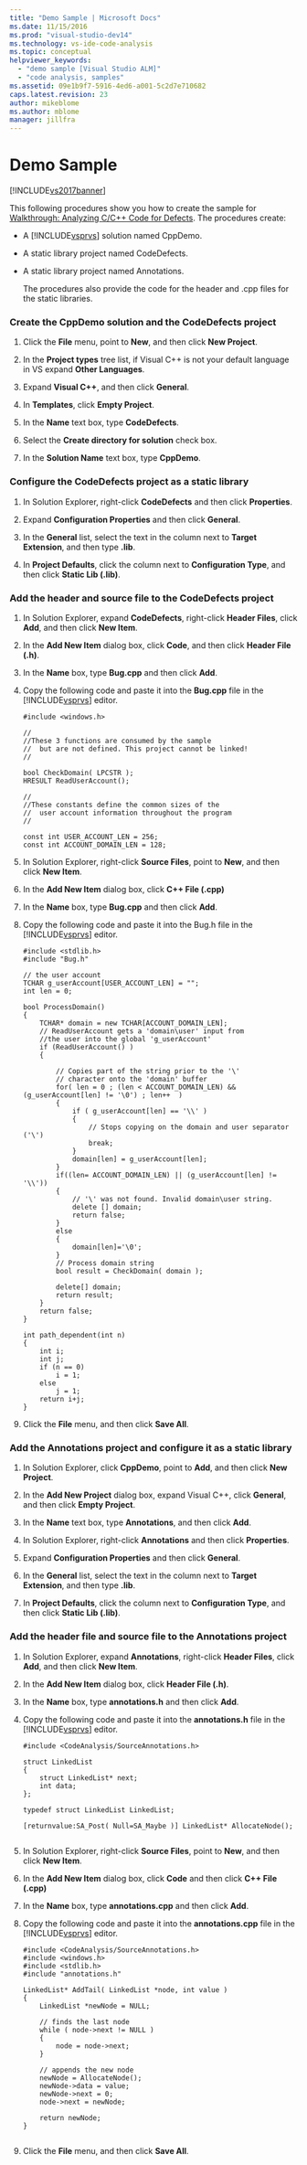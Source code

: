 ```yaml
---
title: "Demo Sample | Microsoft Docs"
ms.date: 11/15/2016
ms.prod: "visual-studio-dev14"
ms.technology: vs-ide-code-analysis
ms.topic: conceptual
helpviewer_keywords: 
  - "demo sample [Visual Studio ALM]"
  - "code analysis, samples"
ms.assetid: 09e1b9f7-5916-4ed6-a001-5c2d7e710682
caps.latest.revision: 23
author: mikeblome
ms.author: mblome
manager: jillfra
---
```

# Demo Sample
[!INCLUDE[vs2017banner](../includes/vs2017banner.md)]

This following procedures show you how to create the sample for [Walkthrough: Analyzing C/C++ Code for Defects](../code-quality/walkthrough-analyzing-c-cpp-code-for-defects.md). The procedures create:  
  
- A [!INCLUDE[vsprvs](../includes/vsprvs-md.md)] solution named CppDemo.  
  
- A static library project named CodeDefects.  
  
- A static library project named Annotations.  
  
  The procedures also provide the code for the header and .cpp files for the static libraries.  
  
### Create the CppDemo solution and the CodeDefects project  
  
1. Click the **File** menu, point to **New**, and then click **New Project**.  
  
2. In the **Project types** tree list, if Visual C++ is not your default language in VS expand **Other Languages**.  
  
3. Expand **Visual C++**, and then click **General**.  
  
4. In **Templates**, click **Empty Project**.  
  
5. In the **Name** text box, type **CodeDefects**.  
  
6. Select the **Create directory for solution** check box.  
  
7. In the **Solution Name** text box, type **CppDemo**.  
  
### Configure the CodeDefects project as a static library  
  
1. In Solution Explorer, right-click **CodeDefects** and then click **Properties**.  
  
2. Expand **Configuration Properties** and then click **General**.  
  
3. In the **General** list, select the text in the column next to **Target Extension**, and then type **.lib**.  
  
4. In **Project Defaults**, click the column next to **Configuration Type**, and then click **Static Lib (.lib)**.  
  
### Add the header and source file to the CodeDefects project  
  
1. In Solution Explorer, expand **CodeDefects**, right-click **Header Files**, click **Add**, and then click **New Item**.  
  
2. In the **Add New Item** dialog box, click **Code**, and then click **Header File (.h)**.  
  
3. In the **Name** box, type **Bug.cpp** and then click **Add**.  
  
4. Copy the following code and paste it into the **Bug.cpp** file in the [!INCLUDE[vsprvs](../includes/vsprvs-md.md)] editor.  
  
    ```  
    #include <windows.h>  
  
    //    
    //These 3 functions are consumed by the sample  
    //  but are not defined. This project cannot be linked!  
    //  
  
    bool CheckDomain( LPCSTR );  
    HRESULT ReadUserAccount();  
  
    //  
    //These constants define the common sizes of the   
    //  user account information throughout the program  
    //  
  
    const int USER_ACCOUNT_LEN = 256;  
    const int ACCOUNT_DOMAIN_LEN = 128;  
    ```  
  
5. In Solution Explorer, right-click **Source Files**, point to **New**, and then click **New Item**.  
  
6. In the **Add New Item** dialog box, click **C++ File (.cpp)**  
  
7. In the **Name** box, type **Bug.cpp** and then click **Add**.  
  
8. Copy the following code and paste it into the Bug.h file in the [!INCLUDE[vsprvs](../includes/vsprvs-md.md)] editor.  
  
    ```  
    #include <stdlib.h>  
    #include "Bug.h"  
  
    // the user account   
    TCHAR g_userAccount[USER_ACCOUNT_LEN] = "";  
    int len = 0;  
  
    bool ProcessDomain()  
    {  
        TCHAR* domain = new TCHAR[ACCOUNT_DOMAIN_LEN];  
        // ReadUserAccount gets a 'domain\user' input from   
        //the user into the global 'g_userAccount'  
        if (ReadUserAccount() )  
        {  
  
            // Copies part of the string prior to the '\'   
            // character onto the 'domain' buffer  
            for( len = 0 ; (len < ACCOUNT_DOMAIN_LEN) && (g_userAccount[len] != '\0') ; len++  )  
            {  
                if ( g_userAccount[len] == '\\' )   
                {  
                    // Stops copying on the domain and user separator ('\')   
                    break;  
                }  
                domain[len] = g_userAccount[len];          
            }  
            if((len= ACCOUNT_DOMAIN_LEN) || (g_userAccount[len] != '\\'))  
            {  
                // '\' was not found. Invalid domain\user string.  
                delete [] domain;  
                return false;  
            }  
            else  
            {  
                domain[len]='\0';  
            }  
            // Process domain string  
            bool result = CheckDomain( domain );  
  
            delete[] domain;  
            return result;  
        }  
        return false;  
    }  
  
    int path_dependent(int n)  
    {  
        int i;  
        int j;  
        if (n == 0)  
            i = 1;  
        else  
            j = 1;  
        return i+j;   
    }  
    ```  
  
9. Click the **File** menu, and then click **Save All**.  
  
### Add the Annotations project and configure it as a static library  
  
1. In Solution Explorer, click **CppDemo**, point to **Add**, and then click **New Project**.  
  
2. In the **Add New Project** dialog box, expand Visual C++, click **General**, and then click **Empty Project**.  
  
3. In the **Name** text box, type **Annotations**, and then click **Add**.  
  
4. In Solution Explorer, right-click **Annotations** and then click **Properties**.  
  
5. Expand **Configuration Properties** and then click **General**.  
  
6. In the **General** list, select the text in the column next to **Target Extension**, and then type **.lib**.  
  
7. In **Project Defaults**, click the column next to **Configuration Type**, and then click **Static Lib (.lib)**.  
  
### Add the header file and source file to the Annotations project  
  
1. In Solution Explorer, expand **Annotations**, right-click **Header Files**, click **Add**, and then click **New Item**.  
  
2. In the **Add New Item** dialog box, click **Header File (.h)**.  
  
3. In the **Name** box, type **annotations.h** and then click **Add**.  
  
4. Copy the following code and paste it into the **annotations.h** file in the [!INCLUDE[vsprvs](../includes/vsprvs-md.md)] editor.  
  
    ```  
    #include <CodeAnalysis/SourceAnnotations.h>  
  
    struct LinkedList  
    {  
        struct LinkedList* next;  
        int data;  
    };  
  
    typedef struct LinkedList LinkedList;  
  
    [returnvalue:SA_Post( Null=SA_Maybe )] LinkedList* AllocateNode();  
  
    ```  
  
5. In Solution Explorer, right-click **Source Files**, point to **New**, and then click **New Item**.  
  
6. In the **Add New Item** dialog box, click **Code** and then click **C++ File (.cpp)**  
  
7. In the **Name** box, type **annotations.cpp** and then click **Add**.  
  
8. Copy the following code and paste it into the **annotations.cpp** file in the [!INCLUDE[vsprvs](../includes/vsprvs-md.md)] editor.  
  
    ```  
    #include <CodeAnalysis/SourceAnnotations.h>  
    #include <windows.h>  
    #include <stdlib.h>    
    #include "annotations.h"  
  
    LinkedList* AddTail( LinkedList *node, int value )  
    {  
        LinkedList *newNode = NULL;   
  
        // finds the last node  
        while ( node->next != NULL )   
        {  
            node = node->next;  
        }  
  
        // appends the new node  
        newNode = AllocateNode();   
        newNode->data = value;  
        newNode->next = 0;  
        node->next = newNode;  
  
        return newNode;  
    }  
  
    ```  
  
9. Click the **File** menu, and then click **Save All**.
